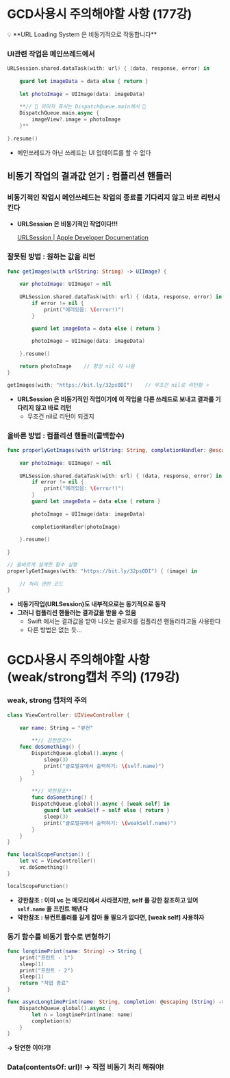 # GCD사용시 주의해야할 사항 (177강)

<aside>
💡 **URL Loading System 은 비동기적으로 작동합니다**

</aside>

### UI관련 작업은 메인쓰레드에서

```swift
URLSession.shared.dataTask(with: url) { (data, response, error) in
    
    guard let imageData = data else { return }
    
    let photoImage = UIImage(data: imageData)
    
    **// 🎾 이미지 표시는 DispatchQueue.main에서 🎾
    DispatchQueue.main.async {
        imageView?.image = photoImage
    }**
    
}.resume()
```

- 메인쓰레드가 아닌 쓰레드는 UI 업데이트를 할 수 없다

## **비동기 작업의 결과값 얻기 : 컴플리션 핸들러**

### **비동기적인 작업시 메인쓰레드는 작업의 종료를 기다리지 않고 바로 리턴시킨다**

- **URLSession 은 비동기적인 작업이다!!!**
    
    [URLSession | Apple Developer Documentation](https://developer.apple.com/documentation/foundation/urlsession)
    

### 잘못된 방법 : 원하는 값을 리턴

```swift
func getImages(with urlString: String) -> UIImage? {
        
    var photoImage: UIImage? = nil
    
    URLSession.shared.dataTask(with: url) { (data, response, error) in
        if error != nil {
            print("에러있음: \(error!)")
        }

        guard let imageData = data else { return }
        
        photoImage = UIImage(data: imageData)
        
    }.resume()

    return photoImage    // 항상 nil 이 나옴
}

getImages(with: "https://bit.ly/32ps0DI")    // 무조건 nil로 리턴함 ⭐️
```

- **URLSession 은 비동기적인 작업이기에 이 작업을 다른 쓰레드로 보내고 결과를 기다리지 않고 바로 리턴**
    - 무조건 nil로 리턴이 되겠지

### **올바른 방법 : 컴플리션 핸들러(콜백함수)**

```swift
func properlyGetImages(with urlString: String, completionHandler: @escaping (UIImage?) -> Void) {
        
    var photoImage: UIImage? = nil
    
    URLSession.shared.dataTask(with: url) { (data, response, error) in
        if error != nil {
            print("에러있음: \(error!)")
        }
        guard let imageData = data else { return }
        
        photoImage = UIImage(data: imageData)
        
        completionHandler(photoImage)
        
    }.resume()
    
}

// 올바르게 설계한 함수 실행
properlyGetImages(with: "https://bit.ly/32ps0DI") { (image) in
    
    // 처리 관련 코드 
}
```

- **비동기작업(URLSession)도 내부적으로는 동기적으로 동작**
- **그러니 컴플리션 핸들러는 결과값을 받을 수 있음**
    - Swift 에서는 결과값을 받아 나오는 클로저를 컴플리션 핸들러라고들 사용한다
    - 다른 방법은 없는 듯…
    
# **GCD사용시 주의해야할 사항 (weak/strong캡처 주의) (179강)**

### weak, strong 캡처의 주의

```swift
class ViewController: UIViewController {
    
    var name: String = "뷰컨"
    
        **// 강한참조**
    func doSomething() {
        DispatchQueue.global().async {
            sleep(3)
            print("글로벌큐에서 출력하기: \(self.name)")
        }
    }

        **// 약한참조**
        func doSomething() {
        DispatchQueue.global().async { [weak self] in
            guard let weakSelf = self else { return }
            sleep(3)
            print("글로벌큐에서 출력하기: \(weakSelf.name)")
        }
    }
}

func localScopeFunction() {
    let vc = ViewController()
    vc.doSomething()
}

localScopeFunction()
```

- **강한참조 : 이미 vc 는 메모리에서 사라졌지만, self 를 강한 참조하고 있어 `self.name` 을 프린트 해낸다**
- **약한참조 : 뷰컨트롤러를 길게 잡아 둘 필요가 없다면, [weak self] 사용하자**

### 동기 함수를 비동기 함수로 변형하기

```swift
func longtimePrint(name: String) -> String {
    print("프린트 - 1")
    sleep(1)
    print("프린트 - 2")
    sleep(1)
    return "작업 종료"
}

func asyncLongtimePrint(name: String, completion: @escaping (String) -> Void) {
    DispatchQueue.global().async {
        let n = longtimePrint(name: name)
        completion(n)
    }
}
```

**→ 당연한 이야기!**

### Data(contentsOf: url)! → 직접 비동기 처리 해줘야!
